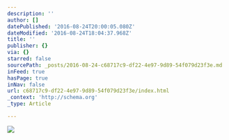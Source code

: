 ```yaml
---
description: ''
author: []
datePublished: '2016-08-24T20:00:05.080Z'
dateModified: '2016-08-24T18:04:37.968Z'
title: ''
publisher: {}
via: {}
starred: false
sourcePath: _posts/2016-08-24-c68717c9-df22-4e97-9d89-54f079d23f3e.md
inFeed: true
hasPage: true
inNav: false
url: c68717c9-df22-4e97-9d89-54f079d23f3e/index.html
_context: 'http://schema.org'
_type: Article

---
```

![](https://the-grid-user-content.s3-us-west-2.amazonaws.com/ae11abdb-ffe0-4cd9-a6b3-ab6018c441dd.jpg)